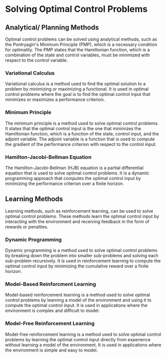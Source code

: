 
# Solving Optimal Control Problems <a id ="41"></a>

## Analytical/ Planning Methods <a id ="42"></a>
Optimal control problems can be solved using analytical methods, such as the Pontryagin's Minimum
Principle (PMP), which is a necessary condition for optimality. The PMP states that
the Hamiltonian function, which is a combination of the state and control variables, must be
minimized with respect to the control variable.

### Variational Calculus <a id ="43"></a>
Variational calculus is a method used to find the optimal solution to a problem by minimizing or maximizing a
functional. It is used in optimal control problems where the goal is to find the optimal control input that
minimizes or maximizes a performance criterion.

### Minimum Principle <a id ="44"></a>
The minimum principle is a method used to solve optimal control problems. It states that the optimal control input
is the one that minimizes the Hamiltonian function, which is a function of the state, control input, and the adjoint variable.
The adjoint variable is a function that is used to compute the gradient of the performance criterion with respect
to the control input.

### Hamilton-Jacobi-Bellman Equation <a id ="45"></a>
The Hamilton-Jacobi-Bellman (HJB) equation is a partial differential equation that is used to solve optimal control problems. It is a dynamic programming approach that computes the optimal control input by minimizing the performance criterion over a finite horizon.

## Learning Methods <a id ="46"></a>
Learning methods, such as reinforcement learning, can be used to solve optimal control problems. These methods
learn the optimal control input by interacting with the environment and receiving feedback in the form of rewards
or penalties.

### Dynamic Programming <a id ="47"></a>
Dynamic programming is a method used to solve optimal control problems by breaking down the problem into smaller
sub-problems and solving each sub-problem recursively. It is used in reinforcement learning to compute the
optimal control input by minimizing the cumulative reward over a finite horizon.

### Model-Based Reinforcment Learning <a id ="48"></a>
Model-based reinforcement learning is a method used to solve optimal control problems by learning a model of the
environment and using it to compute the optimal control input. It is used in applications where the environment
is complex and difficult to model.

### Model-Free Reinforcement Learning <a id ="49"></a>
Model-free reinforcement learning is a method used to solve optimal control problems by learning the optimal control
input directly from experience without learning a model of the environment. It is used in applications where the
environment is simple and easy to model.